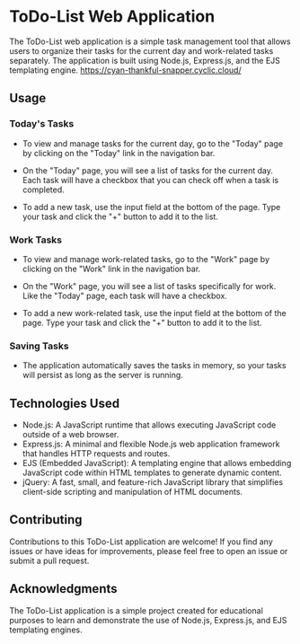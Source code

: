 # ToDo-List Web Application

The ToDo-List web application is a simple task management tool that allows users to organize their tasks for the current day and work-related tasks separately. The application is built using Node.js, Express.js, and the EJS templating engine.
https://cyan-thankful-snapper.cyclic.cloud/


## Usage

### Today's Tasks

- To view and manage tasks for the current day, go to the "Today" page by clicking on the "Today" link in the navigation bar.

- On the "Today" page, you will see a list of tasks for the current day. Each task will have a checkbox that you can check off when a task is completed.

- To add a new task, use the input field at the bottom of the page. Type your task and click the "+" button to add it to the list.

### Work Tasks

- To view and manage work-related tasks, go to the "Work" page by clicking on the "Work" link in the navigation bar.

- On the "Work" page, you will see a list of tasks specifically for work. Like the "Today" page, each task will have a checkbox.

- To add a new work-related task, use the input field at the bottom of the page. Type your task and click the "+" button to add it to the list.

### Saving Tasks

- The application automatically saves the tasks in memory, so your tasks will persist as long as the server is running.

## Technologies Used

- Node.js: A JavaScript runtime that allows executing JavaScript code outside of a web browser.
- Express.js: A minimal and flexible Node.js web application framework that handles HTTP requests and routes.
- EJS (Embedded JavaScript): A templating engine that allows embedding JavaScript code within HTML templates to generate dynamic content.
- jQuery: A fast, small, and feature-rich JavaScript library that simplifies client-side scripting and manipulation of HTML documents.


## Contributing

Contributions to this ToDo-List application are welcome! If you find any issues or have ideas for improvements, please feel free to open an issue or submit a pull request.

## Acknowledgments

The ToDo-List application is a simple project created for educational purposes to learn and demonstrate the use of Node.js, Express.js, and EJS templating engines.
